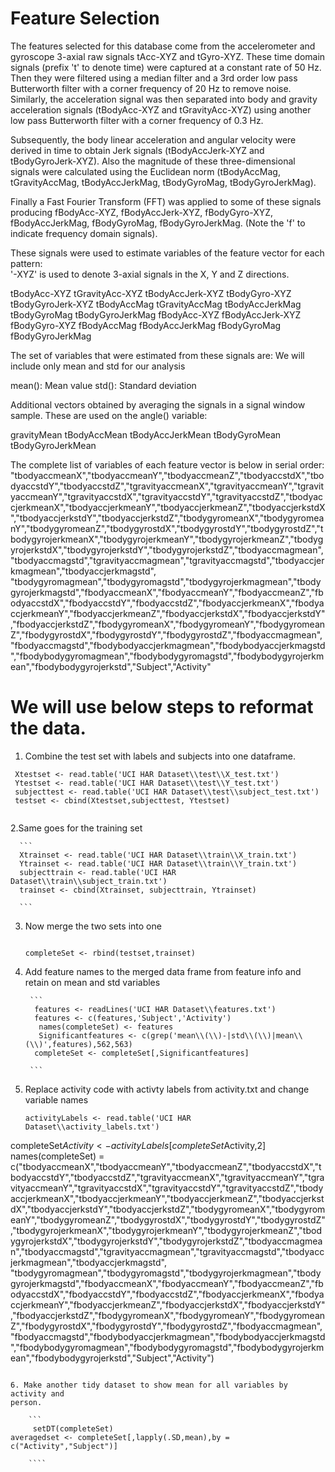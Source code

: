 Feature Selection 
=================

The features selected for this database come from the accelerometer and gyroscope 3-axial raw signals tAcc-XYZ and tGyro-XYZ. These time domain signals (prefix 't' to denote time) were captured at a constant rate of 50 Hz. Then they were filtered using a median filter and a 3rd order low pass Butterworth filter with a corner frequency of 20 Hz to remove noise. Similarly, the acceleration signal was then separated into body and gravity acceleration signals (tBodyAcc-XYZ and tGravityAcc-XYZ) using another low pass Butterworth filter with a corner frequency of 0.3 Hz. 

Subsequently, the body linear acceleration and angular velocity were derived in time to obtain Jerk signals (tBodyAccJerk-XYZ and tBodyGyroJerk-XYZ). Also the magnitude of these three-dimensional signals were calculated using the Euclidean norm (tBodyAccMag, tGravityAccMag, tBodyAccJerkMag, tBodyGyroMag, tBodyGyroJerkMag). 

Finally a Fast Fourier Transform (FFT) was applied to some of these signals producing fBodyAcc-XYZ, fBodyAccJerk-XYZ, fBodyGyro-XYZ, fBodyAccJerkMag, fBodyGyroMag, fBodyGyroJerkMag. (Note the 'f' to indicate frequency domain signals). 

These signals were used to estimate variables of the feature vector for each pattern:  
'-XYZ' is used to denote 3-axial signals in the X, Y and Z directions.

tBodyAcc-XYZ
tGravityAcc-XYZ
tBodyAccJerk-XYZ
tBodyGyro-XYZ
tBodyGyroJerk-XYZ
tBodyAccMag
tGravityAccMag
tBodyAccJerkMag
tBodyGyroMag
tBodyGyroJerkMag
fBodyAcc-XYZ
fBodyAccJerk-XYZ
fBodyGyro-XYZ
fBodyAccMag
fBodyAccJerkMag
fBodyGyroMag
fBodyGyroJerkMag

The set of variables that were estimated from these signals are:
We will include only mean and std for our analysis

mean(): Mean value
std(): Standard deviation

Additional vectors obtained by averaging the signals in a signal window sample. These are used on the angle() variable:

gravityMean
tBodyAccMean
tBodyAccJerkMean
tBodyGyroMean
tBodyGyroJerkMean

The complete list of variables of each feature vector is below in serial order: 
"tbodyaccmeanX","tbodyaccmeanY","tbodyaccmeanZ","tbodyaccstdX","tbodyaccstdY","tbodyaccstdZ","tgravityaccmeanX","tgravityaccmeanY","tgravityaccmeanY","tgravityaccstdX","tgravityaccstdY","tgravityaccstdZ","tbodyaccjerkmeanX","tbodyaccjerkmeanY","tbodyaccjerkmeanZ","tbodyaccjerkstdX","tbodyaccjerkstdY","tbodyaccjerkstdZ","tbodygyromeanX","tbodygyromeanY","tbodygyromeanZ","tbodygyrostdX","tbodygyrostdY","tbodygyrostdZ","tbodygyrojerkmeanX","tbodygyrojerkmeanY","tbodygyrojerkmeanZ","tbodygyrojerkstdX","tbodygyrojerkstdY","tbodygyrojerkstdZ","tbodyaccmagmean","tbodyaccmagstd","tgravityaccmagmean","tgravityaccmagstd","tbodyaccjerkmagmean","tbodyaccjerkmagstd",            "tbodygyromagmean","tbodygyromagstd","tbodygyrojerkmagmean","tbodygyrojerkmagstd","fbodyaccmeanX","fbodyaccmeanY","fbodyaccmeanZ","fbodyaccstdX","fbodyaccstdY","fbodyaccstdZ","fbodyaccjerkmeanX","fbodyaccjerkmeanY","fbodyaccjerkmeanZ","fbodyaccjerkstdX","fbodyaccjerkstdY","fbodyaccjerkstdZ","fbodygyromeanX","fbodygyromeanY","fbodygyromeanZ","fbodygyrostdX","fbodygyrostdY","fbodygyrostdZ","fbodyaccmagmean","fbodyaccmagstd","fbodybodyaccjerkmagmean","fbodybodyaccjerkmagstd","fbodybodygyromagmean","fbodybodygyromagstd","fbodybodygyrojerkmean","fbodybodygyrojerkstd","Subject","Activity"

We will use below steps to reformat the data.
=================


1. Combine the test set with labels and subjects into one dataframe. 
     
  ```
   Xtestset <- read.table('UCI HAR Dataset\\test\\X_test.txt')
   Ytestset <- read.table('UCI HAR Dataset\\test\\Y_test.txt')
   subjecttest <- read.table('UCI HAR Dataset\\test\\subject_test.txt')
   testset <- cbind(Xtestset,subjecttest, Ytestset)  
   
  ```  
  
  2.Same goes for the training set
  
      ```
      Xtrainset <- read.table('UCI HAR Dataset\\train\\X_train.txt')
      Ytrainset <- read.table('UCI HAR Dataset\\train\\Y_train.txt')
      subjecttrain <- read.table('UCI HAR Dataset\\train\\subject_train.txt')
      trainset <- cbind(Xtrainset, subjecttrain, Ytrainset)
      
      ```
      
3. Now merge the two sets into one 

      ```
      
      completeSet <- rbind(testset,trainset)
      
      ```
      
4. Add feature names to the merged data frame from feature info and retain on mean and std variables

        ```
         features <- readLines('UCI HAR Dataset\\features.txt')
         features <- c(features,'Subject','Activity')
          names(completeSet) <- features
          Significantfeatures <- c(grep('mean\\(\\)-|std\\(\\)|mean\\(\\)',features),562,563)
         completeSet <- completeSet[,Significantfeatures]
         
        ```
5. Replace activity code with activty labels from activity.txt and change variable names 

   ```
   activityLabels <- read.table('UCI HAR Dataset\\activity_labels.txt')
  completeSet$Activity <-  activityLabels[completeSet$Activity,2]
   names(completeSet) =       c("tbodyaccmeanX","tbodyaccmeanY","tbodyaccmeanZ","tbodyaccstdX","tbodyaccstdY","tbodyaccstdZ","tgravityaccmeanX","tgravityaccmeanY","tgravityaccmeanY","tgravityaccstdX","tgravityaccstdY","tgravityaccstdZ","tbodyaccjerkmeanX","tbodyaccjerkmeanY","tbodyaccjerkmeanZ","tbodyaccjerkstdX","tbodyaccjerkstdY","tbodyaccjerkstdZ","tbodygyromeanX","tbodygyromeanY","tbodygyromeanZ","tbodygyrostdX","tbodygyrostdY","tbodygyrostdZ","tbodygyrojerkmeanX","tbodygyrojerkmeanY","tbodygyrojerkmeanZ","tbodygyrojerkstdX","tbodygyrojerkstdY","tbodygyrojerkstdZ","tbodyaccmagmean","tbodyaccmagstd","tgravityaccmagmean","tgravityaccmagstd","tbodyaccjerkmagmean","tbodyaccjerkmagstd",           "tbodygyromagmean","tbodygyromagstd","tbodygyrojerkmagmean","tbodygyrojerkmagstd","fbodyaccmeanX","fbodyaccmeanY","fbodyaccmeanZ","fbodyaccstdX","fbodyaccstdY","fbodyaccstdZ","fbodyaccjerkmeanX","fbodyaccjerkmeanY","fbodyaccjerkmeanZ","fbodyaccjerkstdX","fbodyaccjerkstdY","fbodyaccjerkstdZ","fbodygyromeanX","fbodygyromeanY","fbodygyromeanZ","fbodygyrostdX","fbodygyrostdY","fbodygyrostdZ","fbodyaccmagmean","fbodyaccmagstd","fbodybodyaccjerkmagmean","fbodybodyaccjerkmagstd","fbodybodygyromagmean","fbodybodygyromagstd","fbodybodygyrojerkmean","fbodybodygyrojerkstd","Subject","Activity")
   
   ```
   
 6. Make another tidy dataset to show mean for all variables by activity and   
 person.
 
       ```
        setDT(completeSet)
  averagedset <- completeSet[,lapply(.SD,mean),by = c("Activity","Subject")]       
  
       ````
